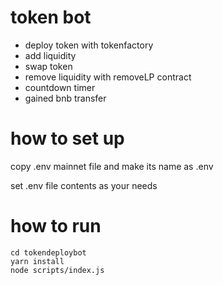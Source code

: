 # token bot
* deploy token with tokenfactory
* add liquidity
* swap token
* remove liquidity with removeLP contract
* countdown timer
* gained bnb transfer
# how to set up
copy .env mainnet file and make its name as .env

set .env file contents as your needs

# how to run
```node
cd tokendeploybot
yarn install
node scripts/index.js
```